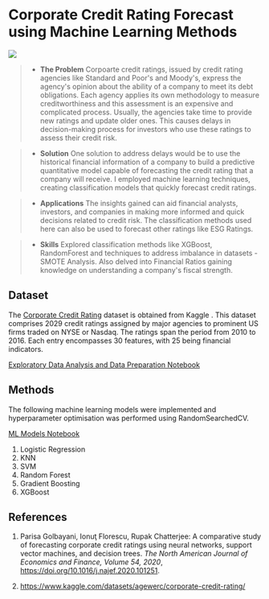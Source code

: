# Corporate Credit Rating Forecast using Machine Learning Methods

[![](https://img.shields.io/badge/Blog-Read%20Now-brightgreen)](https://monishagopalan.github.io/projects/credit-rating/)


> - **The Problem** Corpoarte credit ratings, issued by credit rating agencies like Standard and Poor's and Moody's, express the agency's opinion about the ability of a company to meet its debt obligations. Each agency applies its own methodology to measure creditworthiness and this assessment is an expensive and complicated process. Usually, the agencies take time to provide new ratings and update older ones. This causes delays in decision-making process for investors who use these ratings to assess their credit risk. 

> - **Solution** One solution to address delays would be to use the historical financial information of a company to build a predictive quantitative model capable of forecasting the credit rating that a company will receive. I employed machine learning techniques, creating classification models that quickly forecast credit ratings. 

> - **Applications** The insights gained can aid financial analysts, investors, and companies in making more informed and quick decisions related to credit risk. The classification methods used here can also be used to forecast other ratings like ESG Ratings.

> - **Skills** Explored classification methods like XGBoost, RandomForest and techniques to address imbalance in datasets - SMOTE Analysis. Also delved into Financial Ratios gaining knowledge on understanding a company's fiscal strength.


## Dataset

The [Corporate Credit Rating](https://www.kaggle.com/datasets/agewerc/corporate-credit-rating/data) dataset is obtained from Kaggle .
This dataset comprises 2029 credit ratings assigned by major agencies to prominent US firms traded on NYSE or Nasdaq. The ratings span the period from 2010 to 2016. Each entry encompasses 30 features, with 25 being financial indicators. 

[Exploratory Data Analysis and Data Preparation Notebook](exploratory-data-analysis.ipynb)

## Methods

The following machine learning models were implemented and hyperparameter optimisation was performed using RandomSearchedCV.

 [ML Models Notebook
](machine-learning-methods.ipynb)

1. Logistic Regression
2. KNN
3. SVM
4. Random Forest
5. Gradient Boosting
6. XGBoost



## References

1. Parisa Golbayani, Ionuţ Florescu, Rupak Chatterjee:
A comparative study of forecasting corporate credit ratings using neural networks, support vector machines, and decision trees. _The North American Journal of Economics and Finance,
Volume 54, 2020_, https://doi.org/10.1016/j.najef.2020.101251.

2. https://www.kaggle.com/datasets/agewerc/corporate-credit-rating/